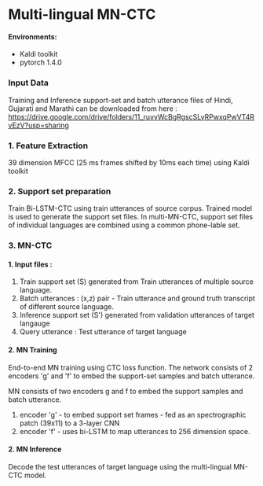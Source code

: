 # Multi-lingual MN-CTC

#### Environments:
*   Kaldi toolkit
*   pytorch 1.4.0

### Input Data
Training and Inference support-set and batch utterance files of Hindi, Gujarati and Marathi can be downloaded from here :
https://drive.google.com/drive/folders/11_ruvvWcBgRgscSLyRPwxqPwVT4RvEzV?usp=sharing

### 1. Feature Extraction
39 dimension MFCC (25 ms frames shifted by 10ms each time) using Kaldi toolkit 

### 2. Support set preparation

Train Bi-LSTM-CTC using train utterances of source corpus. Trained model is used to generate the support set files.
In multi-MN-CTC, support set files of individual languages are combined using a common phone-lable set.

### 3. MN-CTC 

#### 1. Input files  : 

1. Train support set (S) generated from Train utterances of multiple source language.
2. Batch utterances : (x,z) pair - Train utterance and ground truth transcript of different source language.
3. Inference support set (S') generated from validation utterances of target langauge
4. Query utterance : Test utterance of target language

#### 2. MN Training

End-to-end MN training using CTC loss function. The network consists of 2 encoders 'g' and 'f' to embed the support-set samples and batch utterance.

MN consists of two encoders g and f to embed the support samples and batch utterance.
1. encoder 'g' - to embed support set frames - fed as an spectrographic patch (39x11) to a 3-layer CNN
2. encoder 'f' - uses bi-LSTM to map utterances to 256 dimension space.

#### 2. MN Inference
Decode the test utterances of target language using the multi-lingual MN-CTC model.
